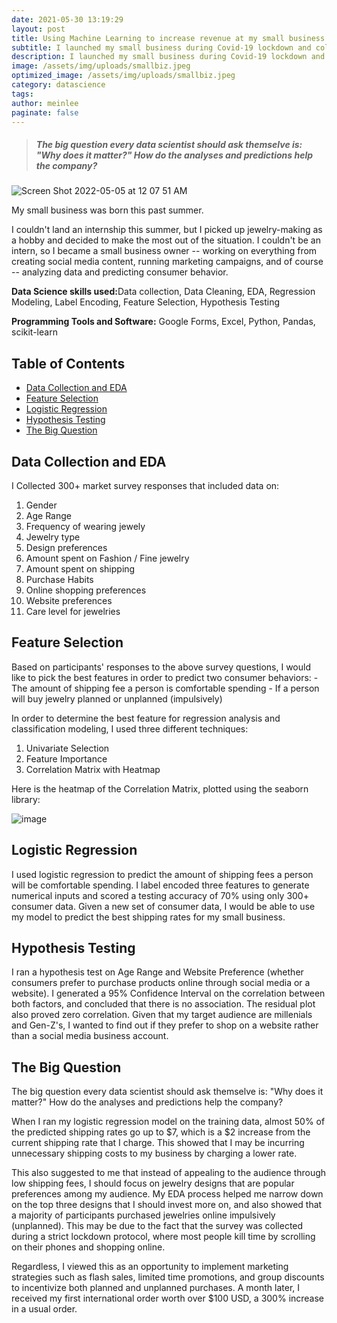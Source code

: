 ```yaml
---
date: 2021-05-30 13:19:29
layout: post
title: Using Machine Learning to increase revenue at my small business
subtitle: I launched my small business during Covid-19 lockdown and collected data to predict consumer behavior
description: I launched my small business during Covid-19 lockdown and collected data to predict consumer behavior
image: /assets/img/uploads/smallbiz.jpeg
optimized_image: /assets/img/uploads/smallbiz.jpeg
category: datascience
tags:
author: meinlee
paginate: false
---
```


> ##### The big question every data scientist should ask themselve is: "Why does it matter?" How do the analyses and predictions help the company?


![Screen Shot 2022-05-05 at 12 07 51 AM](https://user-images.githubusercontent.com/73072620/166876724-8cd7fe59-c9d7-4f00-8f96-f529e72fccc7.png)


My small business was born this past summer. 

I couldn't land an internship this summer, but I picked up jewelry-making as a hobby and decided to make the most out of the situation. I couldn't be an intern, so I became a small business owner -- working on everything from creating social media content, running marketing campaigns, and of course -- analyzing data and predicting consumer behavior.

<b>Data Science skills used:</b>Data collection, Data Cleaning, EDA, Regression Modeling, Label Encoding, Feature Selection, Hypothesis Testing

<b>Programming Tools and Software:</b> Google Forms, Excel, Python, Pandas, scikit-learn

<div>
<h2 class="toc_title">Table of Contents</h2>
<ul class="toc_list">
  <li><a href="#Data Collection and EDA">Data Collection and EDA</a></li>
  <li><a href="#Feature Selection">Feature Selection</a></li>
  <li><a href="#Logistic Regression">Logistic Regression</a></li>
  <li><a href="#Hypothesis Testing">Hypothesis Testing</a></li>
  <li><a href="#The Big Question">The Big Question</a></li>
</ul>
</div>

<h2 id="Data Collection and EDA">Data Collection and EDA</h2>

I Collected 300+ market survey responses that included data on: 
1. Gender	
2. Age Range	
3. Frequency of wearing jewely
4. Jewelry type
5. Design preferences
6. Amount spent on Fashion / Fine jewelry
7. Amount spent on shipping
8. Purchase Habits
9. Online shopping preferences 
10. Website preferences
11. Care level for jewelries

<h2 id="Feature Selection">Feature Selection</h2>
Based on participants' responses to the above survey questions, I would like to pick the best features in order to predict two consumer behaviors:
- The amount of shipping fee a person is comfortable spending
- If a person will buy jewelry planned or unplanned (impulsively)

In order to determine the best feature for regression analysis and classification modeling, I used three different techniques: 
1. Univariate Selection
2. Feature Importance
3. Correlation Matrix with Heatmap

Here is the heatmap of the Correlation Matrix, plotted using the seaborn library:

![image](https://user-images.githubusercontent.com/73072620/166882092-5aa2d75a-989d-4ee2-9ea7-c94056be647d.png)

<h2 id="Logistic Regression">Logistic Regression</h2>
I used logistic regression to predict the amount of shipping fees a person will be comfortable spending. I label encoded three features to generate numerical inputs and scored a testing accuracy of 70% using only 300+ consumer data. Given a new set of consumer data, I would be able to use my model to predict the best shipping rates for my small business. 

<h2 id="Hypothesis Testing">Hypothesis Testing</h2>

I ran a hypothesis test on Age Range and Website Preference (whether consumers prefer to purchase products online through social media or a website). I generated a 95% Confidence Interval on the correlation between both factors, and concluded that there is no association. The residual plot also proved zero correlation. Given that my target audience are millenials and Gen-Z's, I wanted to find out if they prefer to shop on a website rather than a social media business account.
 
 <h2 id="The Big Question">The Big Question</h2>
 
 The big question every data scientist should ask themselve is: "Why does it matter?" How do the analyses and predictions help the company?
 
When I ran my logistic regression model on the training data, almost 50% of the predicted shipping rates go up to $7, which is a $2 increase from the current shipping rate that I charge. This showed that I may be incurring unnecessary shipping costs to my business by charging a lower rate. 

This also suggested to me that instead of appealing to the audience through low shipping fees, I should focus on jewelry designs that are popular preferences among my audience. My EDA process helped me narrow down on the top three designs that I should invest more on, and also showed that a majority of participants purchased jewelries online impulsively (unplanned). This may be due to the fact that the survey was collected during a strict lockdown protocol, where most people kill time by scrolling on their phones and shopping online. 

Regardless, I viewed this as an opportunity to implement marketing strategies such as flash sales, limited time promotions, and group discounts to incentivize both planned and unplanned purchases. A month later, I received my first international order worth over $100 USD, a 300% increase in a usual order. 
 
 
 
 
 
 
 
 
 
 
 
 
 

